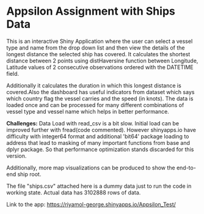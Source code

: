 # Appsilon Assignment with Ships Data

This is an interactive Shiny Application where the user can select a vessel type and name from the drop down list and then view the details of the longest distance the selected ship has covered.
It calculates the shortest distance between 2 points using distHaversine function between Longitude, Latitude values of 2 consecutive observations ordered with the DATETIME field.

Additionally it calculates the duration in which this longest distance is covered.Also the dashboard has useful indicators from dataset which says which country flag the vessel carries and the speed (in knots).
The data is loaded once and can be processed for many different combinations of vessel type and vessel name which helps in better performance.

**Challenges:**
Data Load with read_csv is a bit slow.
 Initial load can be improved further with fread(code commented). 
 However shinyapps.io have difficulty with integer64 format and additional 'bit64' package loading to address that lead to masking of many important functions from base and dplyr package. So that performance optimization stands discarded for this version.

Additionally, more map visualizations can be produced to show the end-to-end ship root. 

The file "ships.csv" attached here is a dummy data just to run the code in working state. Actual data has 3102888 rows of data.

Link to the app: https://riyamol-george.shinyapps.io/Appsilon_Test/
